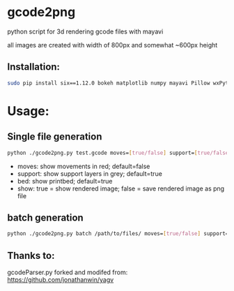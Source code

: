 # gcode2png

python script for 3d rendering gcode files with mayavi

all images are created with width of 800px and somewhat ~600px height

## Installation:
```bash
sudo pip install six==1.12.0 bokeh matplotlib numpy mayavi Pillow wxPython
```

# Usage:

## Single file generation
```bash
python ./gcode2png.py test.gcode moves=[true/false] support=[true/false] show=[true/false] bed=[true/false]
```

- moves: show movements in red; default=false
- support: show support layers in grey; default=true
- bed: show printbed; default=true
- show: true = show rendered image; false = save rendered image as png file

## batch generation
```bash
python ./gcode2png.py batch /path/to/files/ moves=[true/false] support=[true/false] show=[true/false] bed=[true/false]
```

## Thanks to:
gcodeParser.py forked and modifed from: https://github.com/jonathanwin/yagv
